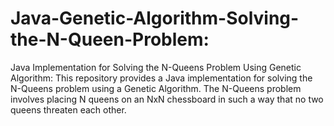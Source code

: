 # Java-Genetic-Algorithm-Solving-the-N-Queen-Problem:
Java Implementation for Solving the N-Queens Problem Using Genetic Algorithm: This repository provides a Java implementation for solving the N-Queens problem using a Genetic Algorithm. The N-Queens problem involves placing N queens on an NxN chessboard in such a way that no two queens threaten each other.
